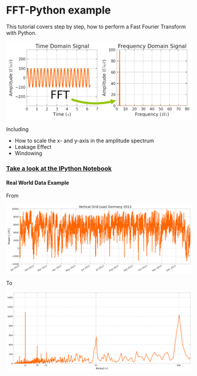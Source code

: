 FFT-Python example
==========

This tutorial covers step by step, how to perform a Fast Fourier Transform with Python.

![FFT](https://github.com/GreatYoungShaw/FFT-in-Python/blob/main/FFT.png)

Including

* How to scale the x- and y-axis in the amplitude spectrum
* Leakage Effect
* Windowing

### [Take a look at the IPython Notebook](https://hub.gke2.mybinder.org/user/jupyterlab-jupyterlab-demo-3w8gupdw/lab/tree/demo/FFT-Tutorial.ipynb)

#### Real World Data Example

From

![Vertical Netload Germany 2013](https://github.com/GreatYoungShaw/FFT-in-Python/blob/main/VerticalGridLoadGermany2013.png)

To

![Periods in NetLoad](https://github.com/GreatYoungShaw/FFT-in-Python/blob/main/VerticalGridLoadGermany2013-FFT.png)
